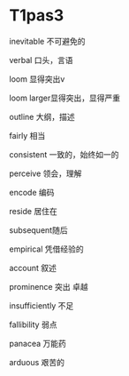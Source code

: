 # T1pas3



inevitable 不可避免的

verbal 口头，言语

loom 显得突出v

loom larger显得突出，显得严重

outline 大纲，描述

fairly 相当

consistent 一致的，始终如一的

perceive 领会，理解

encode 编码

reside 居住在

subsequent随后

empirical 凭借经验的

account 叙述

prominence 突出 卓越

insufficiently 不足

fallibility 弱点

panacea  万能药

arduous  艰苦的

